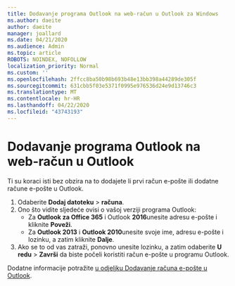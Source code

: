 ```yaml
---
title: Dodavanje programa Outlook na web-račun u Outlook za Windows
ms.author: daeite
author: daeite
manager: joallard
ms.date: 04/21/2020
ms.audience: Admin
ms.topic: article
ROBOTS: NOINDEX, NOFOLLOW
localization_priority: Normal
ms.custom: ''
ms.openlocfilehash: 2ffcc8ba50b98b693b48e13bb398a44289de305f
ms.sourcegitcommit: 631cbb5f03e5371f0995e976536d24e9d13746c3
ms.translationtype: MT
ms.contentlocale: hr-HR
ms.lasthandoff: 04/22/2020
ms.locfileid: "43743193"
---
```

# <a name="add-your-outlook-on-the-web-account-to-outlook"></a>Dodavanje programa Outlook na web-račun u Outlook

Ti su koraci isti bez obzira na to dodajete li prvi račun e-pošte ili dodatne račune e-pošte u Outlook.

1. Odaberite **Dodaj datoteku** > **računa**.
1. Ono što vidite sljedeće ovisi o vašoj verziji programa Outlook:
    - Za **Outlook za Office 365** i Outlook **2016**unesite adresu e-pošte i kliknite **Poveži**.
    - Za **Outlook 2013** i **Outlook 2010**unesite svoje ime, adresu e-pošte i lozinku, a zatim kliknite **Dalje**.
1. Ako se to od vas zatraži, ponovno unesite lozinku, a zatim odaberite **U redu** > **Završi** da biste počeli koristiti račun e-pošte u programu Outlook.

Dodatne informacije potražite [u odjeljku Dodavanje računa e-pošte u Outlook](https://support.office.com/article/6e27792a-9267-4aa4-8bb6-c84ef146101b).